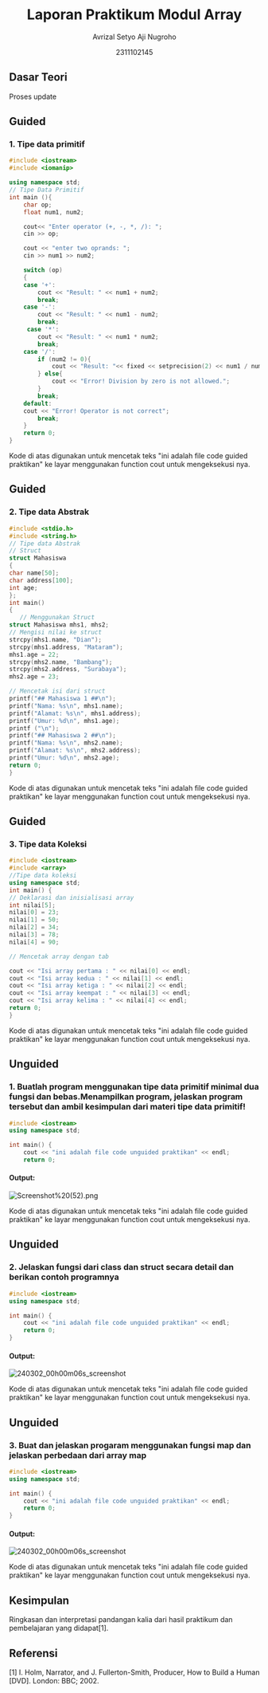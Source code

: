 # <h1 align="center">Laporan Praktikum Modul Array</h1>
<p align="center">Avrizal Setyo Aji Nugroho</p>
<p align="center">2311102145</p>

## Dasar Teori

Proses update


## Guided 

### 1. Tipe data primitif

```C++
#include <iostream>
#include <iomanip>

using namespace std;
// Tipe Data Primitif
int main (){
    char op;
    float num1, num2;

    cout<< "Enter operator (+, -, *, /): ";
    cin >> op;

    cout << "enter two oprands: ";
    cin >> num1 >> num2;

    switch (op)
    {
    case '+':
        cout << "Result: " << num1 + num2;
        break;
    case '-':
        cout << "Result: " << num1 - num2;
        break;
     case '*':
        cout << "Result: " << num1 * num2;
        break;
    case '/':
        if (num2 != 0){
            cout << "Result: "<< fixed << setprecision(2) << num1 / num2;
        } else{
            cout << "Error! Division by zero is not allowed.";
        }
        break;
    default:
    cout << "Error! Operator is not correct";
        break;
    }
    return 0;
}
```
Kode di atas digunakan untuk mencetak teks "ini adalah file code guided praktikan" ke layar menggunakan function cout untuk mengeksekusi nya.

## Guided 

### 2. Tipe data Abstrak

```C++
#include <stdio.h>
#include <string.h>
// Tipe data Abstrak
// Struct
struct Mahasiswa
{
char name[50];
char address[100];
int age;
};
int main()
{
   // Menggunakan Struct
struct Mahasiswa mhs1, mhs2;
// Mengisi nilai ke struct
strcpy(mhs1.name, "Dian");
strcpy(mhs1.address, "Mataram");
mhs1.age = 22;
strcpy(mhs2.name, "Bambang");
strcpy(mhs2.address, "Surabaya");
mhs2.age = 23;

// Mencetak isi dari struct
printf("## Mahasiswa 1 ##\n");
printf("Nama: %s\n", mhs1.name);
printf("Alamat: %s\n", mhs1.address);
printf("Umur: %d\n", mhs1.age);
printf ("\n");
printf("## Mahasiswa 2 ##\n");
printf("Nama: %s\n", mhs2.name);
printf("Alamat: %s\n", mhs2.address);
printf("Umur: %d\n", mhs2.age);
return 0;
}
```
Kode di atas digunakan untuk mencetak teks "ini adalah file code guided praktikan" ke layar menggunakan function cout untuk mengeksekusi nya.

## Guided 

### 3. Tipe data Koleksi

```C++
#include <iostream>
#include <array>
//Tipe data koleksi
using namespace std;
int main() {
// Deklarasi dan inisialisasi array
int nilai[5];
nilai[0] = 23;
nilai[1] = 50;
nilai[2] = 34;
nilai[3] = 78;
nilai[4] = 90;

// Mencetak array dengan tab

cout << "Isi array pertama : " << nilai[0] << endl;
cout << "Isi array kedua : " << nilai[1] << endl;
cout << "Isi array ketiga : " << nilai[2] << endl;
cout << "Isi array keempat : " << nilai[3] << endl;
cout << "Isi array kelima : " << nilai[4] << endl;
return 0;
}
```
Kode di atas digunakan untuk mencetak teks "ini adalah file code guided praktikan" ke layar menggunakan function cout untuk mengeksekusi nya.

## Unguided 

### 1. Buatlah program menggunakan tipe data primitif minimal dua fungsi dan bebas.Menampilkan program, jelaskan program tersebut dan ambil kesimpulan dari materi tipe data primitif!

```C++
#include <iostream>
using namespace std;

int main() {
    cout << "ini adalah file code unguided praktikan" << endl;
    return 0;
```
#### Output:
![Screenshot%20(52).png](https://github.com/suxeno/Struktur-Data-Assignment/assets/111122086/6d1727a8-fb77-4ecf-81ff-5de9386686b7)

Kode di atas digunakan untuk mencetak teks "ini adalah file code guided praktikan" ke layar menggunakan function cout untuk mengeksekusi nya.

## Unguided 

### 2. Jelaskan fungsi dari class dan struct secara detail dan berikan contoh programnya

```C++
#include <iostream>
using namespace std;

int main() {
    cout << "ini adalah file code unguided praktikan" << endl;
    return 0;
}
```
#### Output:
![240302_00h00m06s_screenshot](https://github.com/suxeno/Struktur-Data-Assignment/assets/111122086/6d1727a8-fb77-4ecf-81ff-5de9386686b7)

Kode di atas digunakan untuk mencetak teks "ini adalah file code guided praktikan" ke layar menggunakan function cout untuk mengeksekusi nya.

## Unguided 

### 3. Buat dan jelaskan progaram menggunakan fungsi map dan jelaskan perbedaan dari array map

```C++
#include <iostream>
using namespace std;

int main() {
    cout << "ini adalah file code unguided praktikan" << endl;
    return 0;
}
```
#### Output:
![240302_00h00m06s_screenshot](https://github.com/suxeno/Struktur-Data-Assignment/assets/111122086/6d1727a8-fb77-4ecf-81ff-5de9386686b7)

Kode di atas digunakan untuk mencetak teks "ini adalah file code guided praktikan" ke layar menggunakan function cout untuk mengeksekusi nya.

## Kesimpulan
Ringkasan dan interpretasi pandangan kalia dari hasil praktikum dan pembelajaran yang didapat[1].

## Referensi
[1] I. Holm, Narrator, and J. Fullerton-Smith, Producer, How to Build a Human [DVD]. London: BBC; 2002.
